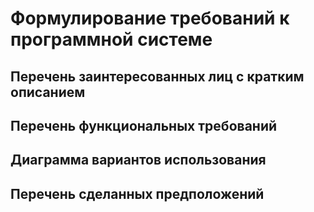 # Формулирование требований к программной системе
## Перечень заинтересованных лиц с кратким описанием
## Перечень функциональных требований
## Диаграмма вариантов использования
## Перечень сделанных предположений

